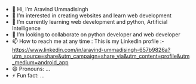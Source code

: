 - 👋 Hi, I’m Aravind Ummadisingh
- 👀 I’m interested in creating websites and learn web development 
- 🌱 I’m currently learning web development and python, Artificial Intelligence 
- 💞️ I’m looking to collaborate on python developer and web developer 
- 📫 How to reach me at any time : This is my LinkedIn profile :-  https://www.linkedin.com/in/aravind-ummadisingh-657b9826a?utm_source=share&utm_campaign=share_via&utm_content=profile&utm_medium=android_app
- 😄 Pronouns: ...
- ⚡ Fun fact: ...

<!---
AravindUmmadisingh/AravindUmmadisingh is a ✨ special ✨ repository because its `README.md` (this file) appears on your GitHub profile.
You can click the Preview link to take a look at your changes.
--->
